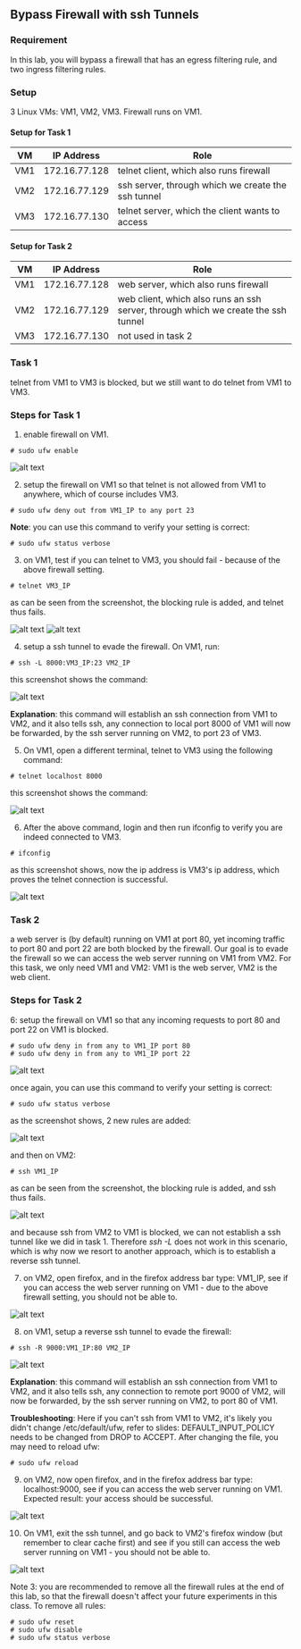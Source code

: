## Bypass Firewall with ssh Tunnels

### Requirement

In this lab, you will bypass a firewall that has an egress filtering rule, and two ingress filtering rules.

### Setup

3 Linux VMs: VM1, VM2, VM3. Firewall runs on VM1.

#### Setup for Task 1

| VM  |  IP Address   |                  Role                                |
|-----|---------------|------------------------------------------------------|
| VM1 | 172.16.77.128 |  telnet client, which also runs firewall             |
| VM2 | 172.16.77.129 |  ssh server, through which we create the ssh tunnel  |
| VM3 | 172.16.77.130 |  telnet server, which the client wants to access     |

#### Setup for Task 2

| VM  |  IP Address   |                  Role                                                               |
|-----|---------------|-------------------------------------------------------------------------------------|
| VM1 | 172.16.77.128 |  web server, which also runs firewall                                               |
| VM2 | 172.16.77.129 |  web client, which also runs an ssh server, through which we create the ssh tunnel  |
| VM3 | 172.16.77.130 |  not used in task 2                                                                 |

### Task 1

telnet from VM1 to VM3 is blocked, but we still want to do telnet from VM1 to VM3.

### Steps for Task 1

1. enable firewall on VM1.

```console
# sudo ufw enable
```

![alt text](lab-firewall-enable.png "enable firewall")

2. setup the firewall on VM1 so that telnet is not allowed from VM1 to anywhere, which of course includes VM3.

```console
# sudo ufw deny out from VM1_IP to any port 23
```

**Note**: you can use this command to verify your setting is correct:

```console
# sudo ufw status verbose
```

3. on VM1, test if you can telnet to VM3, you should fail - because of the above firewall setting.

```console
# telnet VM3_IP
```

as can be seen from the screenshot, the blocking rule is added, and telnet thus fails. 

![alt text](lab-firewall-telnet-trying.png "telnet trying")
![alt text](lab-firewall-telnet-fails.png "telnet fails")

4. setup a ssh tunnel to evade the firewall. On VM1, run:

```console
# ssh -L 8000:VM3_IP:23 VM2_IP
```

this screenshot shows the command:

![alt text](lab-firewall-ssh-tunnel.png "establish ssh tunnel")

**Explanation**: this command will establish an ssh connection from VM1 to VM2, and it also tells ssh, any connection to local port 8000 of VM1 will now be forwarded, by the ssh server running on VM2, to port 23 of VM3.

5. On VM1, open a different terminal, telnet to VM3 using the following command:

```console
# telnet localhost 8000
```

this screenshot shows the command:

![alt text](lab-firewall-telnet-localhost.png "telnet localhost")

6. After the above command, login and then run ifconfig to verify you are indeed connected to VM3.

```console
# ifconfig
```

as this screenshot shows, now the ip address is VM3's ip address, which proves the telnet connection is successful.

![alt text](lab-firewall-telnet-success.png "telnet success")

### Task 2

a web server is (by default) running on VM1 at port 80, yet incoming traffic to port 80 and port 22 are both blocked by the firewall. Our goal is to evade the firewall so we can access the web server running on VM1 from VM2. For this task, we only need VM1 and VM2: VM1 is the web server, VM2 is the web client.

### Steps for Task 2

6: setup the firewall on VM1 so that any incoming requests to port 80 and port 22 on VM1 is blocked.

```console
# sudo ufw deny in from any to VM1_IP port 80
# sudo ufw deny in from any to VM1_IP port 22
```

![alt text](lab-firewall-task2-rules-added.png "tasks 2 rules added")

once again, you can use this command to verify your setting is correct:

```console
# sudo ufw status verbose
```

as the screenshot shows, 2 new rules are added:

![alt text](lab-firewall-task2-status-verbose.png "tasks 2 status verbose")

and then on VM2:

```console
# ssh VM1_IP
```

as can be seen from the screenshot, the blocking rule is added, and ssh thus fails. 

![alt text](lab-firewall-ssh-fails.png "ssh fails")

and because ssh from VM2 to VM1 is blocked, we can not establish a ssh tunnel like we did in task 1. Therefore *ssh -L* does not work in this scenario, which is why now we resort to another approach, which is to establish a reverse ssh tunnel.

7. on VM2, open firefox, and in the firefox address bar type: VM1_IP, see if you can access the web server running on VM1 - due to the above firewall setting, you should not be able to.

![alt text](lab-firewall-web-fails.png "tasks 2 web fails")

8. on VM1, setup a reverse ssh tunnel to evade the firewall:

```console
# ssh -R 9000:VM1_IP:80 VM2_IP
```

![alt text](lab-firewall-reverse-tunnel.png "tasks 2 reverse ssh tunnel")

**Explanation**: this command will establish an ssh connection from VM1 to VM2, and it also tells ssh, any connection to remote port 9000 of VM2, will now be forwarded, by the ssh server running on VM2, to port 80 of VM1.

**Troubleshooting**: Here if you can't ssh from VM1 to VM2, it's likely you didn't change /etc/default/ufw, refer to slides: DEFAULT_INPUT_POLICY needs to be changed from DROP to ACCEPT. After changing the file, you may need to reload ufw:

```console
# sudo ufw reload
```

9. on VM2, now open firefox, and in the firefox address bar type: localhost:9000, see if you can access the web server running on VM1. Expected result: your access should be successful.

![alt text](lab-firewall-web-success.png "tasks 2 web success")

10. On VM1, exit the ssh tunnel, and go back to VM2's firefox window (but remember to clear cache first) and see if you still can access the web server running on VM1 - you should not be able to.

![alt text](lab-firewall-web-fails-again.png "tasks 2 web fails again")

Note 3: you are recommended to remove all the firewall rules at the end of this lab, so that the firewall doesn't affect your future experiments in this class. To remove all rules:

```console
# sudo ufw reset
# sudo ufw disable
# sudo ufw status verbose
```
